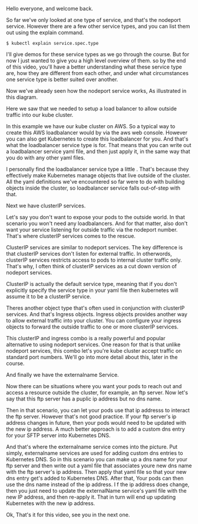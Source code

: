 Hello everyone, and welcome back. 

So far we've only looked at one type of service, and that's the nodeport service. However there are a few other service types, and you can list them out using the explain command. 

```
$ kubectl explain service.spec.type
```

I'll give demos for these service types as we go through the course. But for now I just wanted to give you a high level overview of them. so by the end of this video, you'll have a better understanding what these service type      are, how they are different from each other, and under what circumstances one service type is  better suited over another.

Now we've already seen how the nodeport service works, As illustrated in this diagram. 

Here we saw that we needed to setup    a load balancer to allow outside traffic into our kube   cluster. 

In this example we have our kube cluster on AWS. So a typical way to create this AWS loadbalancer would by via the aws web console. However you can also get Kubernetes to create this loadbalancer for you. And that's what the loadbalancer service type is  for. That means that you can write out a loadbalancer service yaml file, and then just apply it, in the same way that you do with any  other yaml files. 

I personally find the loadbalancer service type a little     . That's because they effectively make Kubernetes manage objects that live outside of the cluster. All the yaml definitions we've encountered so far were to do with building objects inside the cluster, so loadbalancer service   falls out-of-step with that.

Next we have clusterIP services. 

Let's say you don't want to expose your pods to the outside world. In that scenario you won't need any   loadbalancers. And for that matter, also don't want your service listening for outside traffic via the nodeport number. That's where clusterIP services comes to the rescue. 

ClusterIP services are similar to nodeport services. The key difference is that clusterIP services don't listen for external traffic. In otherwords, clusterIP services restricts access to pods to internal cluster traffic only. That's why, I often think of clusterIP services as a cut down version of nodeport services.

ClusterIP is actually the default service type, meaning that if you don't explicitly specify the service type in your yaml file then kubernetes will assume it to be a clusterIP service.

Theres another object type that's often used in conjunction with clusterIP services. And that's Ingress objects. Ingress objects provides another way to allow external traffic into your cluster. You can    configure your ingress objects to forward the outside traffic to one or more clusterIP services.  

This clusterIP and ingress combo is a really powerful and popular alternative to using nodeport services. One reason for that is that unlike nodeport services, this combo let's you're kube cluster accept traffic on standard port numbers. We'll go into more detail about this,  later in the course. 

And finally we have the externalname Service.


Now there can be situations where you want your pods to reach out and access a resource outside the cluster, for example, an ftp server. Now let's say that this ftp server has a puplic ip address but no dns name.  

Then in that scenario,   you can let your pods use that ip addresss to interact the ftp server. However that's not good practice. If your ftp server's ip address changes in future, then your pods would need to be updated with the new ip address. A much better approach is to add a custom dns entry for your SFTP server into Kubernetes DNS. 

And that's where the externalname service comes into the picture. Put simply, externalname  services are used for adding custom dns entries to Kubernetes DNS. So in this scenario you can make up a dns name for your ftp server and then write out a yaml file that associates youre new dns name with the ftp server's ip address. Then apply that yaml file so that your new dns entry get's added to Kubernetes DNS. After that, Your pods can then use the dns name instead of the ip address. I  f the ip address does change, then you just need to update the externalName service's yaml file with the new IP address, and then re-apply it. That in turn will end up updating Kubernetes with the new ip address. 

Ok, That's it for this video, see you in the next one. 






